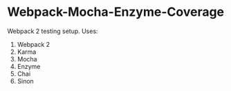 Webpack-Mocha-Enzyme-Coverage
====

Webpack 2 testing setup. Uses:

1) Webpack 2
2) Karma
3) Mocha
4) Enzyme
5) Chai 
6) Sinon

